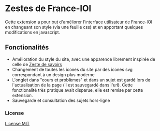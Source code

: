 # Zestes de France-IOI

Cette extension a pour but d'améliorer l'interface utilisateur de [France-IOI](http://www.france-ioi.org/) en changeant son style (via une feuille css) et en apportant quelques modifications en javascript.

## Fonctionalités

- Amélioration du style du site, avec une apparence librement inspirée de celle de [Zeste de savoirs](https://zestedesavoir.com/)
- Changement de toutes les icones du site par des icones svg correspondant à un design plus moderne
- L'onglet dans "cours et problèmes" et dans un sujet est gardé lors de l'actualisation de la page (il est sauvegardé dans l'url). Cette fonctionalité très pratique avait disparue, elle est remise par cette extension.
- Sauvegarde et consultation des sujets hors-ligne

### License

[License MIT](LICENSE)